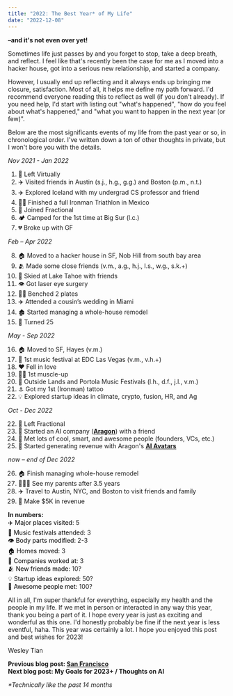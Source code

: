```yaml
---
title: "2022: The Best Year* of My Life"
date: "2022-12-08"
---
```


**–and it's not even over yet!**

Sometimes life just passes by and you forget to stop, take a deep breath, and reflect. I feel like that's recently been the case for me as I moved into a hacker house, got into a serious new relationship, and started a company.

However, I usually end up reflecting and it always ends up bringing me closure, satisfaction. Most of all, it helps me define my path forward. I'd recommend everyone reading this to reflect as well (if you don't already). If you need help, I'd start with listing out "what's happened", "how do you feel about what's happened," and "what you want to happen in the next year (or few)".

Below are the most significants events of my life from the past year or so, in chronological order. I've written down a ton of other thoughts in private, but I won't bore you with the details.

_Nov 2021 - Jan 2022_

1. 💼 Left Virtually
2. ✈️ Visited friends in Austin (s.j., h.g., g.g.) and Boston (p.m., n.t.)
3. ✈️ Explored Iceland with my undergrad CS professor and friend
4. 💪🏻 Finished a full Ironman Triathlon in Mexico
5. 💼 Joined Fractional
6. 🏕️ Camped for the 1st time at Big Sur (l.c.)
7. 💔 Broke up with GF

_Feb – Apr 2022_

8. 🏠 Moved to a hacker house in SF, Nob Hill from south bay area
9. 🫂 Made some close friends (v.m., a.g., h.j., l.s., w.g., s.k.+)
10. 🎿 Skied at Lake Tahoe with friends
11. 👁️ Got laser eye surgery
12. 💪🏻 Benched 2 plates
13. ✈️ Attended a cousin’s wedding in Miami
14. 🏚️ Started managing a whole-house remodel
15. 🎂 Turned 25

_May - Sep 2022_

16. 🏠 Moved to SF, Hayes (v.m.)
17. 🪩 1st music festival at EDC Las Vegas (v.m., v.h.+)
18. ❤️ Fell in love
19. 💪🏻 1st muscle-up
20. 🪩 Outside Lands and Portola Music Festivals (l.h., d.f., j.l., v.m.)
21. ⚓️ Got my 1st (Ironman) tattoo
22. 💡 Explored startup ideas in climate, crypto, fusion, HR, and Ag

_Oct - Dec 2022_

22. 💼 Left Fractional
23. 💼 Started an AI company (**[Aragon](https://www.aragon.ai/?src=wesleytian)**) with a friend
24. 👥 Met lots of cool, smart, and awesome people (founders, VCs, etc.)
25. 🤑 Started generating revenue with Aragon's **[AI Avatars](https://www.aragon.ai/avatars?src=wesleytian)**

_now – end of Dec 2022_

26. 🏠 Finish managing whole-house remodel
27. 👨‍👩‍👦 See my parents after 3.5 years
28. ✈️ Travel to Austin, NYC, and Boston to visit friends and family
29. 🤑 Make $5K in revenue

**In numbers:**  
<span style="color:black">✈️ Major places visited</span>: 5  
<span style="color:black">🪩 Music festivals attended:</span> 3  
<span style="color:black">👁️ Body parts modified:</span> 2-3  
<span style="color:black">🏠 Homes moved:</span> 3  
<span style="color:black">💼 Companies worked at:</span> 3  
<span style="color:black">🫂 New friends made:</span> 10?  
<span style="color:black">💡 Startup ideas explored:</span> 50?  
<span style="color:black">👥 Awesome people met:</span> 100?

All in all, I'm super thankful for everything, especially my health and the people in my life. If we met in person or interacted in any way this year, thank you being a part of it. I hope every year is just as exciting and wonderful as this one. I'd honestly probably be fine if the next year is less eventful, haha. This year was certainly a lot. I hope you enjoyed this post and best wishes for 2023!

Wesley Tian

**Previous blog post: [San Francisco](/posts/sf)**  
**Next blog post: My Goals for 2023+ / Thoughts on AI**

_\*Technically like the past 14 months_
